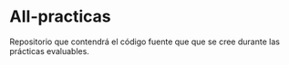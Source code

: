 # AII-practicas
Repositorio que contendrá el código fuente que que se cree durante las prácticas evaluables.
